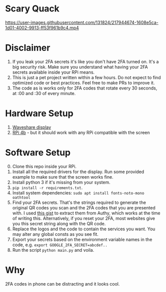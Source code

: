 # Scary Quack

https://user-images.githubusercontent.com/131824/217944674-1608e5ca-1d01-4002-9913-ff53f961b9c4.mp4

# Disclaimer

1. If you leak your 2FA secrets it's like you don't have 2FA turned on. It's a big security risk. Make sure you understand what having your 2FA secrets available inside your RPi means.
2. This is just a pet project written within a few hours. Do not expect to find optimized code or best practices. Feel free to make PRs to improve it.
3. The code as is works only for 2FA codes that rotate every 30 seconds, at :00 and :30 of every minute.

# Hardware Setup

1. [Waveshare display](https://www.waveshare.com/1.44inch-lcd-hat.htm)
2. [RPi 4b](https://www.raspberrypi.com/products/raspberry-pi-4-model-b/) - but it should work with any RPi compatible with the screen

# Software Setup

0. Clone this repo inside your RPi.
1. Install all the required drivers for the display. Run some provided example to make sure that the screen works fine.
2. Install python 3 if it's missing from your system.
3. `pip install -r requirements.txt`.
4. Install system dependencies: `sudo apt install fonts-noto-mono oathtool`
5. Find your 2FA secrets. That's the strings required to generate the original QR codes you scan and the 2FA codes that you are presented with. I used [this gist](https://gist.github.com/gboudreau/94bb0c11a6209c82418d01a59d958c93) to extract them from Authy, which works at the time of writing this. Alternatively, if you reset your 2FA, most websites give you this secret string along with the QR code.
6. Replace the logos and the code to contain the services you want. You may alter any global consts as you see fit.
7. Export your secrets based on the environment variable names in the code, e.g. `export GOOGLE_2FA_SECRET=abcdef..`
8. Run the script `python main.py` and voila.

# Why

2FA codes in phone can be distracting and it looks cool.
